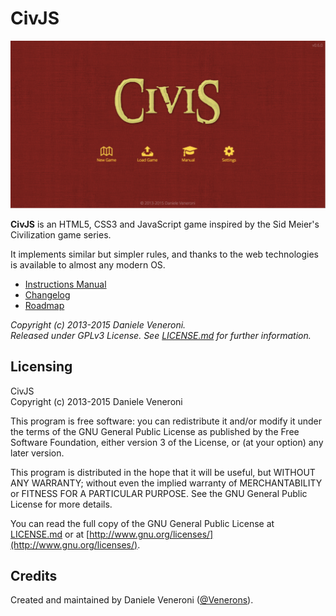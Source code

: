 # CivJS
![CivJS](/img/Civis-main-menu.png)

**CivJS** is an HTML5, CSS3 and JavaScript game inspired by the Sid Meier's Civilization game series.

It implements similar but simpler rules, and thanks to the web technologies is available to almost any modern OS.

* [Instructions Manual](https://github.com/Venerons/CivJS/wiki/Instructions-Manual)
* [Changelog](https://github.com/Venerons/CivJS/wiki/Changelog)
* [Roadmap](https://github.com/Venerons/CivJS/wiki/Roadmap)

_Copyright (c) 2013-2015 Daniele Veneroni._  
_Released under GPLv3 License. See [LICENSE.md](LICENSE.md) for further information._


## Licensing

CivJS  
Copyright (c) 2013-2015 Daniele Veneroni  

This program is free software: you can redistribute it and/or modify it under the terms of the GNU General Public License as published by the Free Software Foundation, either version 3 of the License, or (at your option) any later version.  

This program is distributed in the hope that it will be useful, but WITHOUT ANY WARRANTY; without even the implied warranty of
MERCHANTABILITY or FITNESS FOR A PARTICULAR PURPOSE. See the GNU General Public License for more details.  

You can read the full copy of the GNU General Public License at [LICENSE.md](LICENSE.md) or at [http://www.gnu.org/licenses/](http://www.gnu.org/licenses/).  

## Credits

Created and maintained by Daniele Veneroni ([@Venerons](http://twitter.com/Venerons)).
